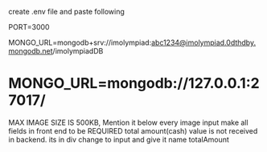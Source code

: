 create .env file and paste following

PORT=3000

MONGO_URL=mongodb+srv://imolympiad:abc1234@imolympiad.0dthdby.mongodb.net/imolympiadDB
# MONGO_URL=mongodb://127.0.0.1:27017/


<!-- MUST READ: -->
MAX IMAGE SIZE IS 500KB, Mention it below every image input
make all fields in front end to be REQUIRED
total amount(cash) value is not received in backend. its in div change to input and give it name totalAmount